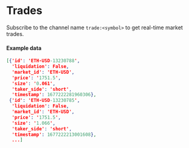 # Trades

Subscribe to the channel name `trade:<symbol>` to get real-time market trades.

#### Example data

```json
[{'id': 'ETH-USD-13230788',
  'liquidation': False,
  'market_id': 'ETH-USD',
  'price': '1751.5',
  'size': '0.061',
  'taker_side': 'short',
  'timestamp': 1677222281960306},
 {'id': 'ETH-USD-13230785',
  'liquidation': False,
  'market_id': 'ETH-USD',
  'price': '1751.5',
  'size': '1.066',
  'taker_side': 'short',
  'timestamp': 1677222213001608},
  ...]
```
